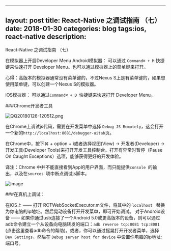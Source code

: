 
---
layout: post
title: React-Native 之调试指南 （七）
date: 2018-01-30
categories: blog
tags:ios, react-native
description: 
---


React-Native 之调试指南 （七）


在模拟器上开启Developer Menu
Android模拟器：
可以通过 `Command⌘ + M` 快捷键来快速打开 Developer Menu。也可以通过模拟器上的菜单键来打开。

心得：高版本的模拟器通常没有菜单键的，不过Nexus S上是有菜单键的，如果想使用菜单键，可以创建一个Nexus S的模拟器。

iOS模拟器：
可以通过`Command⌘ + D `快捷键来快速打开 Developer Menu。





###Chrome开发者工具

![QQ20180126-120512.png](http://upload-images.jianshu.io/upload_images/1716313-ee62c2f8fefdf82e.png?imageMogr2/auto-orient/strip%7CimageView2/2/w/1240)


在Chrome上调试js代码，需要在开发菜单中选择 `Debug JS Remotely`，这会打开一个新的`http://localhost:8081/debugger-uitab`页。

在Chrome中，按下⌘ + option + i或者选择视图(View) -> 开发者(Developer) -> 开发工具(Developer Tools)来打开开发工具控制台。打开有异常时暂停（Pause On Caught Exceptions）选项，能够获得更好的开发体验。

译注：Chrome 中并不能直接看到App的用户界面，而只能提供`console `的输出，以及在`sources `项中断点调试js脚本。

![image](http://upload-images.jianshu.io/upload_images/1716313-6de0e4fab6eed1b1.png?imageMogr2/auto-orient/strip%7CimageView2/2/w/1240)


###在真机上调试：

在iOS上 —— 打开 RCTWebSocketExecutor.m文件，将其中的 `localhost ` 替换为你电脑的ip地址。然后晃动设备打开开发菜单，即可开始调试。
对于Android设备 —— 如果你通过usb连接了一个Android 5.0或更高版本的设备，则可以通过adb命令建立一个从设备向电脑转发的端口：`adb reverse tcp:8081 tcp:8081` (点击这里查看adb命令的帮助)。或者，你可以通过摇晃打开开发者菜单，选择`Dev Settings`，然后在 `Debug server host for device` 中设置你电脑的ip地址:端口号。




